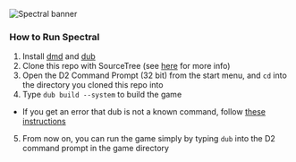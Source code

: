 ![Spectral banner](https://cloud.githubusercontent.com/assets/512416/2869601/e68b30ca-d27b-11e3-8834-66cd12440707.png)

### How to Run Spectral

1. Install [dmd](http://dlang.org/download.html) and [dub](http://code.dlang.org/download)
2. Clone this repo with SourceTree (see [here](https://answers.atlassian.com/questions/78279/how-do-i-clone-a-git-remote-repository) for more info)
3. Open the D2 Command Prompt (32 bit) from the start menu, and `cd` into the directory you cloned this repo into
4. Type `dub build --system` to build the game
  * If you get an error that dub is not a known command, follow [these instructions](https://github.com/Circular-Studios/Dash/wiki/Setting-Up-Your-Environment#setting-up-environment-variables--not-rit-igm-labs-)
5. From now on, you can run the game simply by typing `dub` into the D2 command prompt in the game directory
